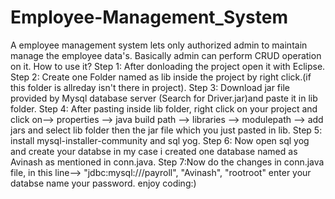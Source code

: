 # Employee-Management_System
A employee management system lets only authorized admin to maintain manage the employee data's. Basically admin can perform CRUD operation on it.
How to use it?
Step 1: After donloading the project open it with Eclipse.
Step 2: Create one Folder named as lib inside the project by right click.(if this folder is allreday isn't there in project).
Step 3: Download jar file provided by Mysql database server (Search for Driver.jar)and paste it in lib folder.
Step 4: After pasting inside lib folder, right click on your project and click on--> properties --> java build path --> libraries --> modulepath --> add jars and select lib folder then the jar file which you just pasted in lib.
Step 5: install mysql-installer-community and sql yog.
Step 6: Now open sql yog and create your databse in my case i created one database named as Avinash as mentioned in conn.java.
Step 7:Now do the changes in conn.java file, in this line--> "jdbc:mysql:///payroll", "Avinash", "rootroot" enter your databse name your password.
enjoy coding:)
